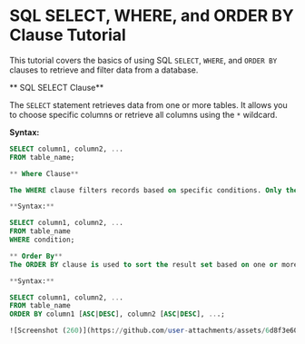 # SQL SELECT, WHERE, and ORDER BY Clause Tutorial

This tutorial covers the basics of using SQL `SELECT`, `WHERE`, and `ORDER BY` clauses to retrieve and filter data from a database.

** SQL SELECT Clause**

The `SELECT` statement retrieves data from one or more tables. It allows you to choose specific columns or retrieve all columns using the `*` wildcard.

**Syntax:**
```SQL
SELECT column1, column2, ...
FROM table_name;

** Where Clause**

The WHERE clause filters records based on specific conditions. Only the rows that meet the condition are returned.

**Syntax:**

SELECT column1, column2, ...
FROM table_name
WHERE condition;

** Order By**
The ORDER BY clause is used to sort the result set based on one or more columns. You can sort the data in ascending (ASC) or descending (DESC) order.

**Syntax:**

SELECT column1, column2, ...
FROM table_name
ORDER BY column1 [ASC|DESC], column2 [ASC|DESC], ...;

![Screenshot (260)](https://github.com/user-attachments/assets/6d8f3e60-f8ba-47d3-84e5-cd30d9cd2d5c)
